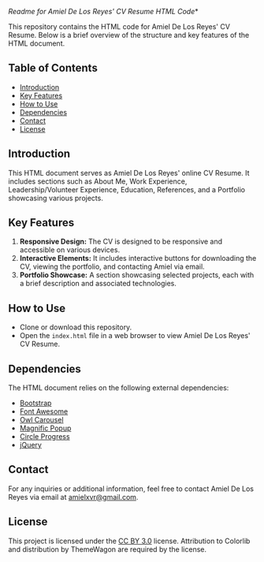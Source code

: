 *Readme for Amiel De Los Reyes' CV Resume HTML Code**

This repository contains the HTML code for Amiel De Los Reyes' CV Resume. Below is a brief overview of the structure and key features of the HTML document.

## Table of Contents
- [Introduction](#introduction)
- [Key Features](#key-features)
- [How to Use](#how-to-use)
- [Dependencies](#dependencies)
- [Contact](#contact)
- [License](#license)

## Introduction
This HTML document serves as Amiel De Los Reyes' online CV Resume. It includes sections such as About Me, Work Experience, Leadership/Volunteer Experience, Education, References, and a Portfolio showcasing various projects.

## Key Features
1. **Responsive Design:** The CV is designed to be responsive and accessible on various devices.
2. **Interactive Elements:** It includes interactive buttons for downloading the CV, viewing the portfolio, and contacting Amiel via email.
3. **Portfolio Showcase:** A section showcasing selected projects, each with a brief description and associated technologies.

## How to Use
- Clone or download this repository.
- Open the `index.html` file in a web browser to view Amiel De Los Reyes' CV Resume.

## Dependencies
The HTML document relies on the following external dependencies:
- [Bootstrap](https://getbootstrap.com/)
- [Font Awesome](https://fontawesome.com/)
- [Owl Carousel](https://owlcarousel2.github.io/OwlCarousel2/)
- [Magnific Popup](https://dimsemenov.com/plugins/magnific-popup/)
- [Circle Progress](https://github.com/pguso/jquery-plugin-circliful)
- [jQuery](https://jquery.com/)

## Contact
For any inquiries or additional information, feel free to contact Amiel De Los Reyes via email at [amielxvr@gmail.com](mailto:amielxvr@gmail.com).

## License
This project is licensed under the [CC BY 3.0](https://creativecommons.org/licenses/by/3.0/) license. Attribution to Colorlib and distribution by ThemeWagon are required by the license.
